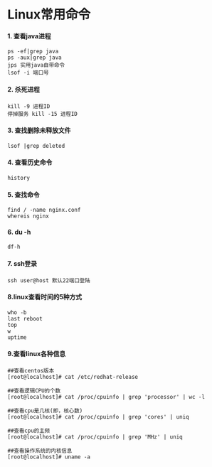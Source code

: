 # Linux常用命令
#### 1. 查看java进程 
````shell script
ps -ef|grep java
ps -aux|grep java
jps 实用java自带命令
lsof -i 端口号
````
#### 2. 杀死进程 
  ````shell script
kill -9 进程ID
停掉服务 kill -15 进程ID
````
#### 3. 查找删除未释放文件
````shell script
lsof |grep deleted
````
#### 4. 查看历史命令
````shell script
history
````
#### 5. 查找命令
````shell script
find / -name nginx.conf
whereis nginx
````
#### 6. du -h
````shell script
df-h
````
#### 7. ssh登录
````shell script
ssh user@host 默认22端口登陆
````

#### 8.linux查看时间的5种方式
````shell script
who -b
last reboot
top
w
uptime
````

#### 9.查看linux各种信息
````shell script
##查看centos版本
[root@localhost]# cat /etc/redhat-release

##查看逻辑CPU的个数
[root@localhost]# cat /proc/cpuinfo | grep 'processor' | wc -l

##查看cpu是几核(即，核心数)
[root@localhost]# cat /proc/cpuinfo | grep 'cores' | uniq

##查看cpu的主频
[root@localhost]# cat /proc/cpuinfo | grep 'MHz' | uniq

##查看操作系统的内核信息
[root@localhost]# uname -a
````